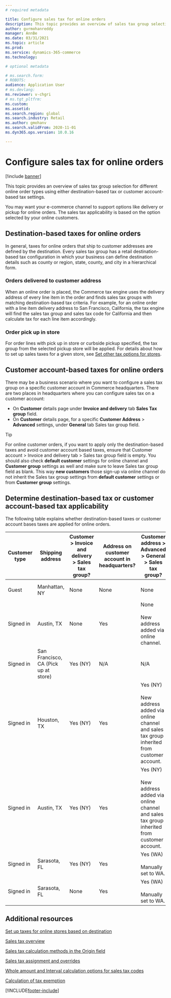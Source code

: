 ```yaml
---
# required metadata

title: Configure sales tax for online orders
description: This topic provides an overview of sales tax group selection for different online order types in Dynamics 365 Commerce.
author: gvrmohanreddy
manager: AnnBe
ms.date: 03/31/2021
ms.topic: article
ms.prod: 
ms.service: dynamics-365-commerce
ms.technology: 

# optional metadata

# ms.search.form: 
# ROBOTS: 
audience: Application User
# ms.devlang: 
ms.reviewer: v-chgri
# ms.tgt_pltfrm: 
ms.custom: 
ms.assetid:
ms.search.region: global
ms.search.industry: Retail
ms.author: gmohanv
ms.search.validFrom: 2020-11-01
ms.dyn365.ops.version: 10.0.16

---
```


# Configure sales tax for online orders

[!include [banner](includes/banner.md)]

This topic provides an overview of sales tax group selection for different online order types using either destination-based tax or customer account-based tax settings. 

You may want your e-commerce channel to support options like delivery or pickup for online orders. The sales tax applicability is based on the option selected by your online customers. 

## Destination-based taxes for online orders

In general, taxes for online orders that ship to customer addresses are defined by the destination. Every sales tax group has a retail destination-based tax configuration in which your business can define destination details such as county or region, state, county, and city in a hierarchical form.

### Orders delivered to customer address

When an online order is placed, the Commerce tax engine uses the delivery address of every line item in the order and finds sales tax groups with matching destination-based tax criteria. For example, for an online order with a line item delivery address to San Francisco, California, the tax engine will find the sales tax group and sales tax code for California and then calculate tax for each line item accordingly.

### Order pick up in store

For order lines with pick up in store or curbside pickup specified, the tax group from the selected pickup store will be applied. For details about how to set up sales taxes for a given store, see [Set other tax options for stores](https://docs.microsoft.com/dynamicsax-2012/appuser-itpro/set-other-tax-options-for-stores).

## Customer account-based taxes for online orders

There may be a business scenario where you want to configure a sales tax group on a specific customer account in Commerce headquarters. There are two places in headquarters where you can configure sales tax on a customer account:

- On **Customer** details page under **Invoice and delivery** tab **Sales Tax group** field. 
- On **Customer** details page, for a specific **Customer Address** > **Advanced** settings, under **General** tab Sales tax group field.

> [!TIP]
> For online customer orders, if you want to apply only the destination-based taxes and avoid customer account based taxes, ensure that Customer account \> Invoice and delivery tab \> Sales tax group field is empty. You should also check **default customer** settings for online channel and **Customer group** settings as well and make sure to leave Sales tax group field as blank. This way **new customers** those sign-up via online channel do not inherit the Sales tax group settings from **default customer** settings or from **Customer group** settings. 

## Determine destination-based tax or customer account-based tax applicability 

The following table explains whether destination-based taxes or customer account bases taxes are applied for online orders. 

| Customer type | Shipping address                   | Customer > Invoice and delivery > Sales tax group? | Address on customer account in headquarters? | Customer address > Advanced > General > Sales tax group?                                              | Sales tax group applied      |
|---------------|------------------------------------|-----------------------------------------------------|-----------------------------------|--------------------------------------------------------------------------------------------------------|------------------------------|
| Guest         | Manhattan, NY                      | None                                                | None                              | None                                                                                                   | NY (Destination-based taxes) |
| Signed in     | Austin, TX                          | None                                                | Yes                               | None<br/><br/>New address added via online channel.                                                            | TX (Destination-based taxes) |
| Signed in     | San Francisco, CA (Pick up at store) | Yes (NY)                                            | N/A                               | N/A                                                                                                    | CA (Destination-based taxes) |
| Signed in     | Houston, TX                         | Yes (NY)                                            | Yes                               | Yes (NY)<br/><br/>New address added via online channel and sales tax group inherited from customer account. | NY (Customer account-based taxes)  |
| Signed in     | Austin, TX                          | Yes (NY)                                            | Yes                               | Yes (NY)<br/><br/>New address added via online channel and sales tax group inherited from customer account. | NY (Customer account-based taxes)  |
| Signed in     | Sarasota, FL                       | Yes (NY)                                            | Yes                               | Yes (WA)<br/><br/>Manually set to WA.                                                                          | WA (Customer account-based taxes)  |
| Signed in     | Sarasota, FL                       | None                                                | Yes                               | Yes (WA)<br/><br/>Manually set to WA.                                                                          | WA (Customer account-based taxes)  |

## Additional resources

[Set up taxes for online stores based on destination](https://docs.microsoft.com/en-us/dynamicsax-2012/appuser-itpro/set-up-taxes-for-online-stores-based-on-destination)

[Sales tax overview](https://docs.microsoft.com/dynamics365/finance/general-ledger/indirect-taxes-overview?toc=/dynamics365/commerce/toc.json) 

[Sales tax calculation methods in the Origin field](https://docs.microsoft.com/dynamics365/finance/general-ledger/sales-tax-calculation-methods-origin-field?toc=/dynamics365/commerce/toc.json) 

[Sales tax assignment and overrides](https://docs.microsoft.com/dynamics365/supply-chain/procurement/tasks/sales-tax-assignment-overrides?toc=/dynamics365/commerce/toc.json) 

[Whole amount and Interval calculation options for sales tax codes](https://docs.microsoft.com/dynamics365/finance/general-ledger/whole-amount-interval-options-sales-tax-codes?toc=/dynamics365/commerce/toc.json) 

[Calculation of tax exemption](tax-exempt-price-inclusive.md) 



[!INCLUDE[footer-include](../includes/footer-banner.md)]
